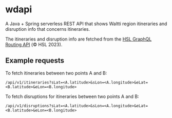 # wdapi
A Java + Spring serverless REST API that shows Waltti region itineraries and disruption info that concerns itineraries.

The itineraries and disruption info are fetched from the [HSL GraphQL Routing API](https://digitransit.fi/en/developers/apis/1-routing-api/) (&copy; HSL 2023).

## Example requests
To fetch itineraries between two points A and B:
```
/api/v1/itineraries?sLat=<A.latitude>&sLon=<A.longitude>&eLat=<B.latitude>&eLon=<B.longitude>
```

To fetch disruptions for itineraries between two points A and B:
```
/api/v1/disruptions?sLat=<A.latitude>&sLon=<A.longitude>&eLat=<B.latitude>&eLon=<B.longitude>
```


